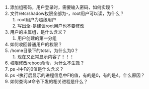 1. 添加组密码，用户登录时，需要输入密码，如何实现？
3. 文件/etc/shadow权限全部为-，root用户可以读，为什么？
	1. root用户为超级用户
	2. 写出全-是建议root用户也不要修改
5. 用户的主属组，是什么含义？
	1. 用户创建的第一分组
6. 如何收回普通用户的权限？
7. /home目录下的total，为什么为0？
	1. 现在又正常显示内容了！！！
8. 权限修改reboot命令，为什么不生效？
9. ps -l中F的0值是什么含义？
10. ps -l执行后显示的进程信息中F的值，有的是0，有的是4，什么原因？
11. 如何查询at命令下发的相关进程是什么？



